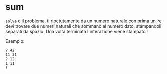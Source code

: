 # sum

`solve` è il problema, ti ripetutamente da un numero naturale con prima un `?`e devi trovare due numeri naturali che sommano al numero dato, stampandoli separati da spazio.
Una volta terminata l'interazione viene stampato `!`

Esempio:
```
? 42
11 31
? 12
1 11
!
```
